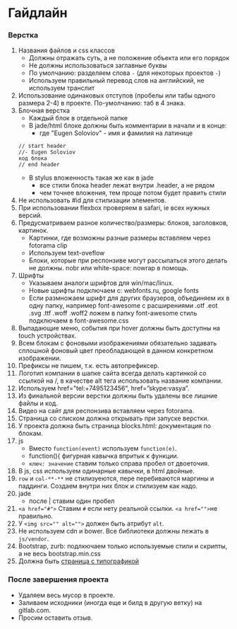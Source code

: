 # Гайдлайн

### Верстка
1. Названия файлов и css классов
    - Должны отражать суть, а не положение объекта или его порядок
    - Не должны использоваться заглавные буквы
    - По умолчанию: разделяем слова ```-``` (для некоторых проектов ```-```)
    - Используем правильный перевод слов на английский, не используем транслит
2. Использование одинаковых отступов (пробелы или табы одного размера 2-4) в проекте. По-умолчанию: таб в 4 знака.
3. Блочная верстка
    - Каждый блок в отдельной папке
    - В jade/html блоке должны быть комментарии в начали и в конце:
        - где "Eugen Soloviov" - имя и фамилия на латинице
    ```
    // start header
    //- Eugen Soloviov
    код блока
    // end header
    ```
    - В stylus вложенность такая же как в jade
        - все стили блока header лежат внутри .header, а не рядом
        - чем точнее вложения, тем проще потом будет править стили
4. Не использовать #id для стилизации элементов.
5. При использовании flexbox проверяем в safari, ie всех нужных версий.
6. Предусматриваем разное количество/размеры: блоков, заголовков, картинок.
    - Картинки, где возможны разные размеры вставляем через fotorama clip
    - Используем text-oveflow
    - Блоки, которые при респонзиве могут рассыпаться этого делать не должны. nobr или white-space: nowrap в помощь.
7. Шрифты
    - Указываем аналоги шрифтов для win/mac/linux.
    - Новые шрифты подключаем с: webfonts.ru, google fonts
    - Если размножаем шрифт для других браузеров, объединяем их в одну папку, например font-awesome с расширениями .otf .eot .svg .ttf .woff .woff2 ложем в папку font-awesome стиль подключаем в font-awesome.css
8. Выпадающие меню, события при hover должны быть доступны на touch устройствах.
9. Всем блокам с фоновыми изображениями обязательно задавать сплошной фоновый цвет преобладающей в данном конкретном изображении.
10. Префиксы не пишем, т.к. есть автопрефиксер.
11. Логотип компании в шапке сайта всегда делать картинкой со ссылкой на /, в качестве alt тега использовать название компании.
12. Используем href="tel:+7495123456", href=”skype:vasya”.
13. Из финальной версии верстки должны быть удалены все лишние файлы и код.
14. Видео на сайт для респонзива вставляем через fotorama.
15. Страница со списком должна открывать при запуске верстки.
16. У проекта должна быть страница blocks.html: документация по блокам.
17. js
    - Вместо ```function(event)``` используем ```function(e)```.
    - function(){ фигурная кавычка впритык к функции.
    - ```ключ: значение``` ставим только справа пробел от двоеточия.
18. В js, css используем одинарные кавычки, в html двойные.
19. ```row``` и ```col-**-**``` не стилизуеются, пере перебиваются маргины и паддинги. Создаем внутри них блок и стилизуем как надо.
20. jade
    - после | ставим один пробел
21. ```<a href="#">``` Ставим ```#``` если нету реальной ссылки. ```<a href="">```не правильно.
22. У ```<img src="" alt="">``` должен быть атрибут ```alt```.
23. Не используем cdn и bower. Все библиотеки должны лежать в ```js/vendor```.
24. Bootstrap, zurb: подлкючаем только используемые стили и скрипты, а не весь bootstrap.min.css
25. Должна быть [страница с типографикой](https://gist.github.com/suenot/7edf04b2b193b0a5e821e0fe41465d6e)

### После завершения проекта
- Удаляем весь мусор в проекте.
- Заливаем исходники (иногда еще и билд в другую ветку) на gitlab.com.
- Просим оставить отзыв.
